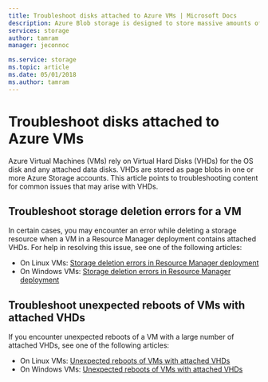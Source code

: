 ```yaml
---
title: Troubleshoot disks attached to Azure VMs | Microsoft Docs
description: Azure Blob storage is designed to store massive amounts of unstructured object data, such as text or binary data. Your applications can access objects in Blob storage from PowerShell or the Azure CLI, from code via Azure Storage client libraries, or over REST.  
services: storage
author: tamram
manager: jeconnoc

ms.service: storage
ms.topic: article
ms.date: 05/01/2018
ms.author: tamram
---
```


# Troubleshoot disks attached to Azure VMs 

Azure Virtual Machines (VMs) rely on Virtual Hard Disks (VHDs) for the OS disk and any attached data disks. VHDs are stored as page blobs in one or more Azure Storage accounts. This article points to troubleshooting content for common issues that may arise with VHDs. 

## Troubleshoot storage deletion errors for a VM

In certain cases, you may encounter an error while deleting a storage resource when a VM in a Resource Manager deployment contains attached VHDs. For help in resolving this issue, see one of the following articles: 

  * On Linux VMs: [Storage deletion errors in Resource Manager deployment](../../virtual-machines/linux/storage-resource-deletion-errors.md)  
  * On Windows VMs: [Storage deletion errors in Resource Manager deployment](../../virtual-machines/windows/storage-resource-deletion-errors.md)  

## Troubleshoot unexpected reboots of VMs with attached VHDs

If you encounter unexpected reboots of a VM with a large number of attached VHDs, see one of the following articles:

  * On Linux VMs: [Unexpected reboots of VMs with attached VHDs](../../virtual-machines/linux/unexpected-reboots-attached-vhds.md)
  * On Windows VMs: [Unexpected reboots of VMs with attached VHDs](../../virtual-machines/linux/unexpected-reboots-attached-vhds.md)

